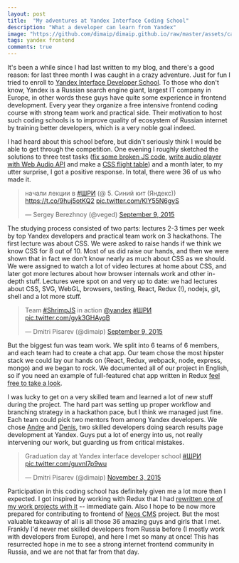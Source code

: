 ```yaml
---
layout: post
title:  "My adventures at Yandex Interface Coding School"
description: "What a developer can learn from Yandex"
image: "https://github.com/dimaip/dimaip.github.io/raw/master/assets/castle.jpg"
tags: yandex frontend
comments: true
---
```


It's been a while since I had last written to my blog, and there's a good reason: for last three month I was caught in a crazy adventure. Just for fun I tried to enroll to [Yandex Interface Developer School](https://academy.yandex.ru/events/shri/). To those who don't know, Yandex is a Russian search engine giant, largest IT company in Europe, in other words these guys have quite some experience in frontend development. Every year they organize a free intensive frontend coding course with strong team work and practical side. Their motivation to host such coding schools is to improve quality of ecosystem of Russian internet by training better developers, which is a very noble goal indeed.

I had heard about this school before, but didn't seriously think I would be able to get through the competition. One evening I roughly sketched the solutions to three test tasks ([fix some broken JS code](https://gist.github.com/dimaip/28e478f7c2783405d405), [write audio player with Web Audio API](https://gist.github.com/dimaip/e8acf0b1b87c3083bbe9) and make a [CSS flight table](https://gist.github.com/dimaip/c1c4bbb99532fd6c1bce)) and a month later, to my utter surprise, I got a positive response. In total, there were 36 of us who made it.

<blockquote class="twitter-tweet" lang="en"><p lang="ru" dir="ltr">начали лекции в <a href="https://twitter.com/hashtag/%D0%A8%D0%A0%D0%98?src=hash">#ШРИ</a> (@ 5. Синий кит (Яндекс)) <a href="https://t.co/9huj5otKQ2">https://t.co/9huj5otKQ2</a> <a href="http://t.co/KlY55N6gyS">pic.twitter.com/KlY55N6gyS</a></p>&mdash; Sergey Berezhnoy (@veged) <a href="https://twitter.com/veged/status/641635953652723713">September 9, 2015</a></blockquote>
<script async src="//platform.twitter.com/widgets.js" charset="utf-8"></script>

The studying process consisted of two parts: lectures 2-3 times per week by top Yandex developers and practical team work on 3 hackathons.
The first lecture was about CSS. We were asked to raise hands if we think we know CSS for 8 out of 10. Most of us did raise our hands, and then we were shown that in fact we don't know nearly as much about CSS as we should. We were assigned to watch a lot of video lectures at home about CSS, and later got more lectures about how browser internals work and other in-depth stuff.
Lectures were spot on and very up to date: we had lectures about CSS, SVG, WebGL, browsers, testing, React, Redux (!), nodejs, git, shell and a lot more stuff.

<blockquote class="twitter-tweet" lang="en"><p lang="en" dir="ltr">Team <a href="https://twitter.com/hashtag/ShrimpJS?src=hash">#ShrimpJS</a> in action <a href="https://twitter.com/yandex">@yandex</a> <a href="https://twitter.com/hashtag/%D0%A8%D0%A0%D0%98?src=hash">#ШРИ</a> <a href="http://t.co/gyk3GHAyqB">pic.twitter.com/gyk3GHAyqB</a></p>&mdash; Dmitri Pisarev (@dimaip) <a href="https://twitter.com/dimaip/status/641706622016974850">September 9, 2015</a></blockquote>
<script async src="//platform.twitter.com/widgets.js" charset="utf-8"></script>

But the biggest fun was team work. We split into 6 teams of 6 members, and each team had to create a chat app. Our team chose the most hipster stack we could lay our hands on (React, Redux, webpack, node, express, mongo) and we began to rock. We documented all of our project in English, so if you need an example of full-featured chat app written in Redux [feel free to take a look](https://github.com/shri-2015-org/shrimp).

I was lucky to get on a very skilled team and learned a lot of new stuff during the project. The hard part was setting up proper workflow and branching strategy in a hackathon pace, but I think we managed just fine.
Each team could pick two mentors from among Yandex developers. We chose [Andre](https://twitter.com/Andre_487) and [Denis](https://github.com/L0stSoul), two skilled developers doing search results page development at Yandex. Guys put a lot of energy into us, not really intervening our work, but guarding us from critical mistakes.

<blockquote class="twitter-tweet" lang="en"><p lang="en" dir="ltr">Graduation day at Yandex interface developer school <a href="https://twitter.com/hashtag/%D0%A8%D0%A0%D0%98?src=hash">#ШРИ</a> <a href="https://t.co/guvnl7p9wu">pic.twitter.com/guvnl7p9wu</a></p>&mdash; Dmitri Pisarev (@dimaip) <a href="https://twitter.com/dimaip/status/661686732551806976">November 3, 2015</a></blockquote>
<script async src="//platform.twitter.com/widgets.js" charset="utf-8"></script>

Participation in this coding school has definitely given me a lot more then I expected. I got inspired by working with Redux that I had [rewritten one of my work projects with it](https://github.com/dimaip/encultN) -- immediate gain. Also I hope to be now more prepared for contributing to frontend of [Neos CMS](https://neos.io) project.
But the most valuable takeaway of all is all those 36 amazing guys and girls that I met. Frankly I'd never met skilled developers from Russia before (I mostly work with developers from Europe), and here I met so many at once! This has resurrected hope in me to see a strong internet frontend community in Russia, and we are not that far from that day.
